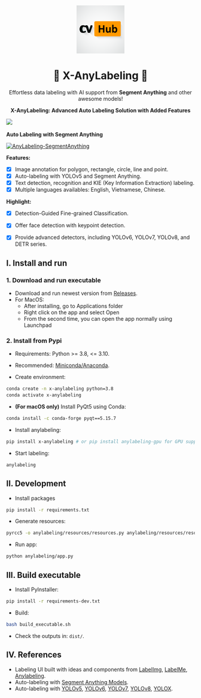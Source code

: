 <p align="center">
  <img alt="X-AnyLabeling" style="width: 128px; max-width: 100%; height: auto;" src="https://github.com/CVHub520/Resources/blob/main/X-Anylabeling/logo.png"/>
  <h1 align="center"> 💫 X-AnyLabeling 💫</h1>
  <p align="center">Effortless data labeling with AI support from <b>Segment Anything</b> and other awesome models!</p>
  <p align="center"><b>X-AnyLabeling: Advanced Auto Labeling Solution with Added Features</b></p>
</p>

![](https://user-images.githubusercontent.com/18329471/234640541-a6a65fbc-d7a5-4ec3-9b65-55305b01a7aa.png)


**Auto Labeling with Segment Anything**

<a href="https://b23.tv/AcwX0Gx">
  <img style="width: 800px; margin-left: auto; margin-right: auto; display: block;" alt="AnyLabeling-SegmentAnything" src="https://github.com/CVHub520/Resources/blob/main/X-Anylabeling/demo.gif"/>
</a>


**Features:**

- [x] Image annotation for polygon, rectangle, circle, line and point.
- [x] Auto-labeling with YOLOv5 and Segment Anything.
- [x] Text detection, recognition and KIE (Key Information Extraction) labeling.
- [x] Multiple languages availables: English, Vietnamese, Chinese.

**Highlight:**

- [x] Detection-Guided Fine-grained Classification.
- [x] Offer face detection with keypoint detection.
- [x] Provide advanced detectors, including YOLOv6, YOLOv7, YOLOv8, and DETR series.


## I. Install and run

### 1. Download and run executable

- Download and run newest version from [Releases](xxx).
- For MacOS:
  - After installing, go to Applications folder
  - Right click on the app and select Open
  - From the second time, you can open the app normally using Launchpad

### 2. Install from Pypi

- Requirements: Python >= 3.8, <= 3.10.
- Recommended: [Miniconda/Anaconda](https://docs.conda.io/en/latest/miniconda.html).

- Create environment:

```bash
conda create -n x-anylabeling python=3.8
conda activate x-anylabeling
```

- **(For macOS only)** Install PyQt5 using Conda:

```bash
conda install -c conda-forge pyqt==5.15.7
```

- Install anylabeling:

```bash
pip install x-anylabeling # or pip install anylabeling-gpu for GPU support
```

- Start labeling:

```bash
anylabeling
```

## II. Development

- Install packages

```bash
pip install -r requirements.txt
```

- Generate resources:

```bash
pyrcc5 -o anylabeling/resources/resources.py anylabeling/resources/resources.qrc
```

- Run app:

```bash
python anylabeling/app.py
```

## III. Build executable

- Install PyInstaller:

```bash
pip install -r requirements-dev.txt
```

- Build:

```bash
bash build_executable.sh
```

- Check the outputs in: `dist/`.


## IV. References

- Labeling UI built with ideas and components from [LabelImg](https://github.com/heartexlabs/labelImg), [LabelMe](https://github.com/wkentaro/labelme), [Anylabeling](https://github.com/vietanhdev/anylabeling).
- Auto-labeling with [Segment Anything Models](https://segment-anything.com/).
- Auto-labeling with [YOLOv5](https://github.com/ultralytics/yolov5), [YOLOv6](https://github.com/meituan/YOLOv6), [YOLOv7](https://github.com/WongKinYiu/yolov7), [YOLOv8](https://github.com/ultralytics/ultralytics), [YOLOX](https://github.com/Megvii-BaseDetection/YOLOX).
